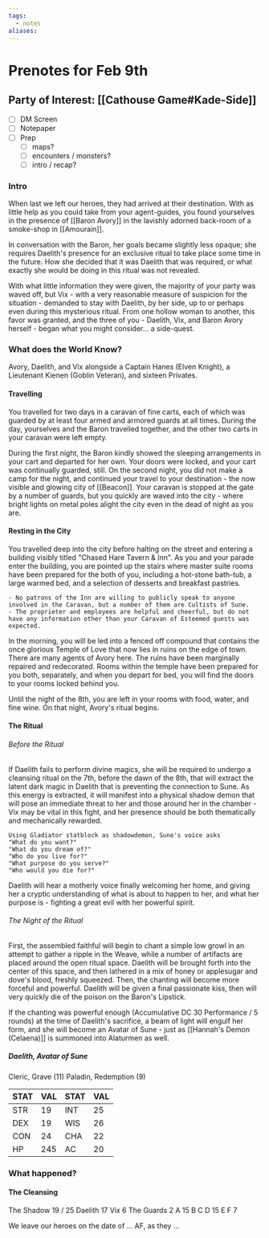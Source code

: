 ```yaml
---
tags:
  - notes
aliases:
---
```


# Prenotes for Feb 9th
## Party of Interest: [[Cathouse Game#Kade-Side]]
- [ ] DM Screen
- [ ] Notepaper
- [ ] Prep
	- [ ] maps?
	- [ ] encounters / monsters?
	- [ ] intro / recap?

### Intro
When last we left our heroes, they had arrived at their destination. With as little help as you could take from your agent-guides, you found yourselves in the presence of [[Baron Avory]] in the lavishly adorned back-room of a smoke-shop in [[Amourain]]. 

In conversation with the Baron, her goals became slightly less opaque; she requires Daelith's presence for an exclusive ritual to take place some time in the future. How she decided that it was Daelith that was required, or what exactly she would be doing in this ritual was not revealed.

With what little information they were given, the majority of your party was waved off, but Vix - with a very reasonable measure of suspicion for the situation - demanded to stay with Daelith, by her side, up to or perhaps even during this mysterious ritual. From one hollow woman to another, this favor was granted, and the three of you - Daelith, Vix, and Baron Avory herself - began what you might consider... a side-quest.

### What does the World Know?
Avory, Daelith, and Vix alongside a Captain Hanes (Elven Knight), a Lieutenant Kienen (Goblin Veteran), and sixteen Privates.

#### Travelling
You travelled for two days in a caravan of fine carts, each of which was guarded by at least four armed and armored guards at all times. During the day, yourselves and the Baron travelled together, and the other two carts in your caravan were left empty. 

During the first night, the Baron kindly showed the sleeping arrangements in your cart and departed for her own. Your doors were locked, and your cart was continually guarded, still. On the second night, you did not make a camp for the night, and continued your travel to your destination - the now visible and glowing city of [[Beacon]]. Your caravan is stopped at the gate by a number of guards, but you quickly are waved into the city - where bright lights on metal poles alight the city even in the dead of night as you are.

#### Resting in the City
You travelled deep into the city before halting on the street and entering a building visibly titled "Chased Hare Tavern & Inn". As you and your parade enter the building, you are pointed up the stairs where master suite rooms have been prepared for the both of you, including a hot-stone bath-tub, a large warmed bed, and a selection of desserts and breakfast pastries.

	- No patrons of the Inn are willing to publicly speak to anyone involved in the Caravan, but a number of them are Cultists of Sune.
	- The proprieter and employees are helpful and cheerful, but do not have any information other than your Caravan of Esteemed guests was expected.

In the morning, you will be led into a fenced off compound that contains the once glorious Temple of Love that now lies in ruins on the edge of town. There are many agents of Avory here. The ruins have been marginally repaired and redecorated. Rooms within the temple have been prepared for you both, separately, and when you depart for bed, you will find the doors to your rooms locked behind you.

Until the night of the 8th, you are left in your rooms with food, water, and fine wine. On that night, Avory's ritual begins.

#### The Ritual
###### Before the Ritual
If Daelith fails to perform divine magics, she will be required to undergo a cleansing ritual on the 7th, before the dawn of the 8th, that will extract the latent dark magic in Daelith that is preventing the connection to Sune. As this energy is extracted, it will manifest into a physical shadow demon that will pose an immediate threat to her and those around her in the chamber - Vix may be vital in this fight, and her presence should be both thematically and mechanically rewarded. 

	Using Gladiator statblock as shadowdemon, Sune's voice asks
	"What do you want?"
	"What do you dream of?"
	"Who do you live for?"
	"What purpose do you serve?"
	"Who would you die for?"

Daelith will hear a motherly voice finally welcoming her home, and giving her a cryptic understanding of what is about to happen to her, and what her purpose is - fighting a great evil with her powerful spirit. 

###### The Night of the Ritual
First, the assembled faithful will begin to chant a simple low growl in an attempt to gather a ripple in the Weave, while a number of artifacts are placed around the open ritual space. Daelith will be brought forth into the center of this space, and then lathered in a mix of honey or applesugar and dove's blood, freshly squeezed. Then, the chanting will become more forceful and powerful. Daelith will be given a final passionate kiss, then will very quickly die of the poison on the Baron's Lipstick.

If the chanting was powerful enough (Accumulative DC 30 Performance / 5 rounds) at the time of Daelith's sacrifice, a beam of light will engulf her form, and she will become an Avatar of Sune - just as [[Hannah's Demon (Celaena)]] is summoned into Alaturmen as well.

##### Daelith, Avatar of Sune
Cleric, Grave (11)
Paladin, Redemption (9)

STAT | VAL | STAT | VAL
--- | --- | --- | ---
STR | 19 | INT | 25
DEX | 19 | WIS | 26
CON | 24 | CHA | 22
HP | 245 | AC | 20

### What happened?

#### The Cleansing
The Shadow 19 / 25
Daelith 17
Vix 6
The Guards 2
A 15
B
C
D 15
E
F 7

We leave our heroes on the date of ... AF, as they ...
